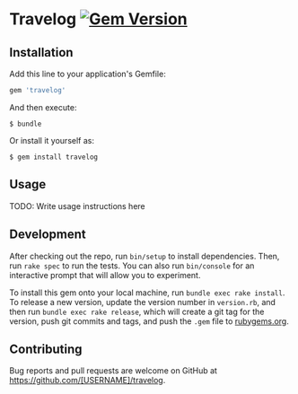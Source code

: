 # Travelog [![Gem Version](https://badge.fury.io/rb/travelog.svg)](https://badge.fury.io/rb/travelog)

## Installation

Add this line to your application's Gemfile:

```ruby
gem 'travelog'
```

And then execute:

    $ bundle

Or install it yourself as:

    $ gem install travelog

## Usage

TODO: Write usage instructions here

## Development

After checking out the repo, run `bin/setup` to install dependencies. Then, run `rake spec` to run the tests. You can also run `bin/console` for an interactive prompt that will allow you to experiment.

To install this gem onto your local machine, run `bundle exec rake install`. To release a new version, update the version number in `version.rb`, and then run `bundle exec rake release`, which will create a git tag for the version, push git commits and tags, and push the `.gem` file to [rubygems.org](https://rubygems.org).

## Contributing

Bug reports and pull requests are welcome on GitHub at https://github.com/[USERNAME]/travelog.

